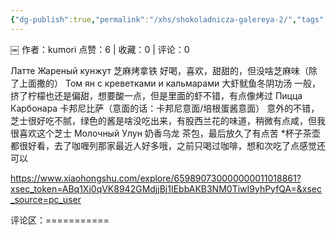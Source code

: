 ```yaml
---
{"dg-publish":true,"permalink":"/xhs/shokoladnicza-galereya-2/","tags":["rednote","圣彼得堡"],"created":"2025-03-17T18:29:15.420+08:00","updated":"2025-03-19T21:40:28.128+08:00"}
---
```


￼
作者：kumori
点赞：6   |   收藏：0   |   评论：0

Латте Жареный кунжут 芝麻烤拿铁 好喝，喜欢，甜甜的，但没啥芝麻味（除了上面撒的）
Том ян с креветками и кальмарами 大虾鱿鱼冬阴功汤 一般，挤了柠檬也还是偏甜，想要酸一点，但是里面的虾不错，有点像烤过
Пицца Карбонара 卡邦尼比萨（意面的话：卡邦尼意面/培根蛋酱意面） 意外的不错，芝士很好吃不腻，绿色的酱是啥没吃出来，有股西兰花的味道，稍微有点咸，但我很喜欢这个芝士
Молочный Улун 奶香乌龙 茶包，最后放久了有点苦
*杯子茶壶都很好看，去了咖喱列那家最近人好多哦，之前只喝过咖啡，想和次吃了点感觉还可以

https://www.xiaohongshu.com/explore/659890730000000011018861?xsec_token=ABq1Xj0qVK8942GMdjjBj1IEbbAKB3NM0TiwI9yhPyfQA=&xsec_source=pc_user

评论区：===========

